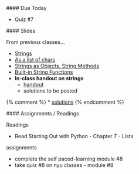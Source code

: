 <article class="due" markdown="block">
####  Due Today

* Quiz #7

<!--
* Homework
-->

</article>

<article class="slides" markdown="block">
####  Slides

From previous classes...

* [Strings](classes/13/strings.html)
* [As a list of chars](classes/13/strings_as_list.html)
* [Strings as Objects, String Methods](classes/16/strings_as_objects.html)
* [Built-in String Functions](classes/16/strings_built_in_functions.html)
* __In-class handout on strings__
    * [handout](resources/handouts/in-class/strings.pdf)
    * solutions to be posted

{% comment %}
    * [solutions](resources/handouts/in-class/strings-solutions.pdf)
{% endcomment %}

<!--
* [Slides](classes/01/intro.html)
-->

</article>

<article class="assignments" markdown="block">
####  Assignments / Readings		

Readings

* Read Starting Out with Python - Chapter 7 - Lists

assignments

* complete the self paced-learning module #8
* take quiz #8 on nyu classes - module #8


<!--
Readings

* Read {{ site.bookq }} - Chapter 1

Assignments 

1. [questions.py](homework/hw01/questions.py) - 9 points
-->
</article>



